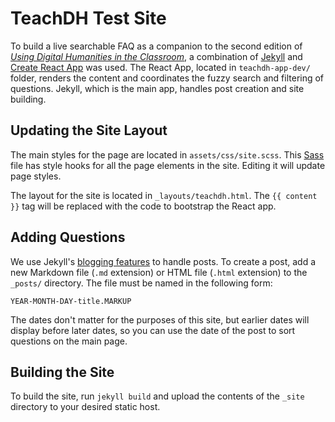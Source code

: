 # TeachDH Test Site

To build a live searchable FAQ as a companion to the second edition of [*Using Digital Humanities in the Classroom*](https://www.bloomsbury.com/uk/using-digital-humanities-in-the-classroom-9781350029750/), a combination of [Jekyll](https://github.com/jekyll/jekyll) and [Create React App](https://github.com/facebook/create-react-app) was used. The React App, located in `teachdh-app-dev/` folder, renders the content and coordinates the fuzzy search and filtering of questions. Jekyll, which is the main app, handles post creation and site building.

## Updating the Site Layout

The main styles for the page are located in `assets/css/site.scss`. This [Sass](https://sass-lang.com/) file has style hooks for all the page elements in the site. Editing it will update page styles.

The layout for the site is located in `_layouts/teachdh.html`. The `{{ content }}` tag will be replaced with the code to bootstrap the React app.

## Adding Questions

We use Jekyll's [blogging features](https://jekyllrb.com/docs/posts/) to handle posts. To create a post, add a new Markdown file (`.md` extension) or HTML file (`.html` extension) to the `_posts/` directory. The file must be named in the following form:

~~~
YEAR-MONTH-DAY-title.MARKUP
~~~

The dates don't matter for the purposes of this site, but earlier dates will display before later dates, so you can use the date of the post to sort questions on the main page.

## Building the Site

To build the site, run `jekyll build` and upload the contents of the `_site` directory to your desired static host.
